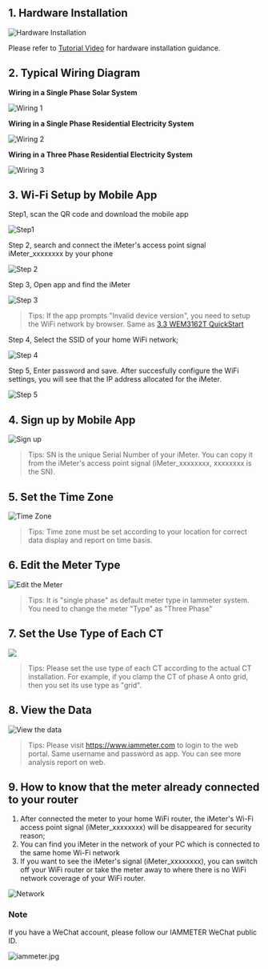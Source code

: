 ## 1. Hardware Installation

![Hardware Installation](https://leweidoc.oss-cn-hangzhou.aliyuncs.com/lewei50/img/iammeter-33-20190809-L1.jpg)

Please refer to [Tutorial Video](https://youtu.be/xoj6jcxxA-E) for hardware installation guidance.

## 2. Typical Wiring Diagram

**Wiring in a Single Phase Solar System**

![Wiring 1](https://leweidoc.oss-cn-hangzhou.aliyuncs.com/lewei50/img/iammeter-33-20190809-L2.jpg)

**Wiring in a Single Phase Residential Electricity System**

![Wiring 2](https://leweidoc.oss-cn-hangzhou.aliyuncs.com/lewei50/img/iammeter-33-20190809-L3.jpg)

**Wiring in a Three Phase Residential Electricity System**

![Wiring 3](https://leweidoc.oss-cn-hangzhou.aliyuncs.com/lewei50/img/iammeter-33-20190809-L4.jpg)

## 3. Wi-Fi Setup by Mobile App
Step1, scan the QR code and download the mobile app

![Step1](https://leweidoc.oss-cn-hangzhou.aliyuncs.com/lewei50/img/iammeter-32-20190809-L1.jpg)

Step 2, search and connect the iMeter's access point signal iMeter_xxxxxxxx by your phone

![Step 2](https://leweidoc.oss-cn-hangzhou.aliyuncs.com/lewei50/img/iammeter-32-20190809-L2.jpg)

Step 3, Open app and find the iMeter

![Step 3](https://leweidoc.oss-cn-hangzhou.aliyuncs.com/lewei50/img/iammeter-32-20190809-L3.jpg)

> Tips: If the app prompts "Invalid device version", you need to setup the WiFi network by browser. Same as [3.3 WEM3162T QuickStart](https://www.iammeter.com/doc/iammeter/wem3162t-quickstart.html)


Step 4, Select the SSID of your home WiFi network;

![Step 4](https://leweidoc.oss-cn-hangzhou.aliyuncs.com/lewei50/img/iammeter-32-20190809-L4.jpg)

Step 5, Enter password and save. After succesfully configure the WiFi settings, you will see that the IP address allocated for the iMeter.

![Step 5](https://leweidoc.oss-cn-hangzhou.aliyuncs.com/lewei50/img/iammeter-32-20190809-L5.jpg)

## 4. Sign up by Mobile App

![Sign up](https://leweidoc.oss-cn-hangzhou.aliyuncs.com/lewei50/img/iammeter-32-20190809-L6.jpg)

> Tips: SN is the unique Serial Number of your iMeter. You can copy it from the iMeter's access point signal (iMeter_xxxxxxxx, xxxxxxxx is the SN). 

## 5. Set the Time Zone

![Time Zone](https://leweidoc.oss-cn-hangzhou.aliyuncs.com/lewei50/img/iammeter-31-20190809-L7.jpg)

> Tips: Time zone must be set according to your location for correct data display and report on time basis. 

## 6. Edit the Meter Type

![Edit the Meter](https://leweidoc.oss-cn-hangzhou.aliyuncs.com/lewei50/img/iammeter-33-20190809-L5.jpg)

> Tips: It is "single phase" as default meter type in Iammeter system. You need to change the meter "Type" as "Three Phase"

## 7. Set the Use Type of Each CT

![](https://leweidoc.oss-cn-hangzhou.aliyuncs.com/lewei50/img/iammeter-31-20200108-L1.jpg)

> Tips: Please set the use type of each CT according to the actual CT installation. For example, if you clamp the CT of phase A onto grid, then you set its use type as "grid".

## 8. View the Data

![View the data](https://leweidoc.oss-cn-hangzhou.aliyuncs.com/lewei50/img/iammeter-31-20190809-L20.jpg)

>Tips: Please visit https://www.iammeter.com to login to the web portal. Same username and password as app. You can see more analysis report on web.

## 9. How to know that the meter already connected to your router

 1. After connected the meter to your home WiFi router, the iMeter's Wi-Fi access point signal (iMeter_xxxxxxxx) will be disappeared for security reason;
 2. You can find you iMeter in the network of your PC which is connected to the same home Wi-Fi network
 3.  If you want to see the iMeter's signal (iMeter_xxxxxxxx), you can switch off your WiFi router or take the meter away to where there is no WiFi network coverage of your WiFi router.

![Network](https://leweidoc.oss-cn-hangzhou.aliyuncs.com/lewei50/img/iammeter-31-20190809-L5.jpg)

### Note

If you have a WeChat account, please follow our IAMMETER WeChat public ID.

![iammeter.jpg](https://leweidoc.oss-cn-hangzhou.aliyuncs.com/lewei50/img/iammeter-20181103-1.jpg)




